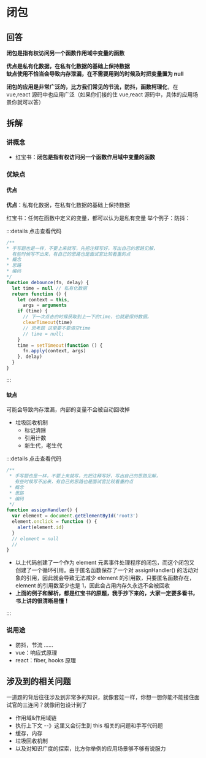 # 闭包

## 回答

**闭包是指有权访问另一个函数作用域中变量的函数**

**优点是私有化数据，在私有化数据的基础上保持数据**  
**缺点使用不恰当会导致内存泄漏，在不需要用到的时候及时把变量置为 null**

**闭包的应用是非常广泛的，比方我们常见的节流，防抖，函数柯理化**，在 vue,react 源码中也应用广泛（如果你们接的住 vue,react 源码中，具体的应用场景你就可以答）

## 拆解

### 讲概念

- 红宝书：**闭包是指有权访问另一个函数作用域中变量的函数**

### 优缺点

#### 优点

**优点**：私有化数据，在私有化数据的基础上保持数据

红宝书：任何在函数中定义的变量，都可以认为是私有变量 举个例子：防抖：

:::details 点击查看代码

```js
/**
* 手写题也是一样，不要上来就写，先把注释写好，写出自己的思路见解，
  有些时候写不出来，有自己的思路也是面试官比较看重的点
* 概念
* 思路
* 编码
*/
function debounce(fn, delay) {
  let time = null // 私有化数据
  return function () {
    let context = this,
      args = arguments
    if (time) {
      // 下一次点击的时候获取到上一下的time，也就是保持数据。
      clearTimeout(time)
      // 思考题 这里要不要清空time
      // time = null;
    }
    time = setTimeout(function () {
      fn.apply(context, args)
    }, delay)
  }
}
```

:::

#### 缺点

可能会导致内存泄漏，内部的变量不会被自动回收掉

- 垃圾回收机制
  - 标记清除
  - 引用计数
  - 新生代，老生代

:::details 点击查看代码

```js
/**
 * 手写题也是一样，不要上来就写，先把注释写好，写出自己的思路见解，
   有些时候写不出来，有自己的思路也是面试官比较看重的点
 * 概念
 * 思路
 * 编码
 */
function assignHandler() {
  var element = document.getElementById('root3')
  element.onclick = function () {
    alert(element.id)
  }
  // element = null
  //
}
```

- 以上代码创建了一个作为 element 元素事件处理程序的闭包，而这个闭包又创建了一个循环引用。由于匿名函数保存了一个对 assignHandler() 的活动对象的引用，因此就会导致无法减少 element 的引用数，只要匿名函数存在，element 的引用数至少也是 1，因此会占用内存久永远不会被回收
- **上面的例子和解析，都是红宝书的原题，我手抄下来的，大家一定要多看书，书上讲的很清晰易懂！**

:::

### 说用途

- 防抖，节流 ......
- vue：响应式原理
- react：fiber, hooks 原理

## 涉及到的相关问题

一道题的背后往往涉及到非常多的知识，就像套娃一样，你想一想你能不能接住面试官的三连问？就像闭包设计到了

- 作用域&作用域链
- 执行上下文 --》这里又会衍生到 this 相关的问题和手写代码题
- 缓存，内存
- 垃圾回收机制
- 以及对知识广度的探索，比方你举例的应用场景够不够有说服力
